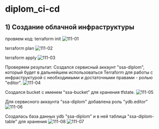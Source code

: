 # diplom_ci-cd
## 1) Создание облачной инфраструктуры
провяем код:
terraform init
![111-01](https://github.com/user-attachments/assets/ff5da5cf-7178-4c6c-955b-e86dd2e26782)

terraform plan
![111-02](https://github.com/user-attachments/assets/d3d7f2dd-28ab-4f3e-9e52-c042ccdeeefe)

terraform apply
![111-03](https://github.com/user-attachments/assets/51f79ea5-a37c-4f2b-b294-d6971d1d3b10)

Проверяем результат:
Создался сервисный аккаунт "ssa-diplom", который будет в дальнейшем использоваться Terraform для работы с инфраструктурой с необходимыми и достаточными правами - ролью "editor". 
![111-04](https://github.com/user-attachments/assets/01055984-f5c4-4e4c-b98c-428cddb4eda0)

Создался bucket с именем "ssa-bucket" для хранения tfstate.
![111-05](https://github.com/user-attachments/assets/3ee3e32e-d8de-4b44-af02-8de4371c2354)

Для сервисного аккаунта "ssa-diplom" добавлена роль "ydb.editor"
![111-06](https://github.com/user-attachments/assets/83ade725-e2e5-492f-bf54-0b385822f81c)

Создалась база данных ydb "ssa-diplom" и в ней таблица "ssa-diplom-table" для хранения
![111-08](https://github.com/user-attachments/assets/53b1e78c-064d-4c39-b0ec-52861c9d802c)
![111-07](https://github.com/user-attachments/assets/0f8b4b54-02de-4157-9d1e-db0fcfe5c780)
